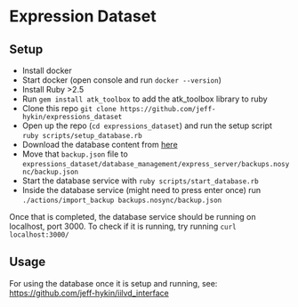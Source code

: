 # Expression Dataset

## Setup
- Install docker
- Start docker (open console and run `docker --version`)
- Install Ruby >2.5
- Run `gem install atk_toolbox` to add the atk_toolbox library to ruby
- Clone this repo `git clone https://github.com/jeff-hykin/expressions_dataset`
- Open up the repo (`cd expressions_dataset`) and run the setup script `ruby scripts/setup_database.rb`
- Download the database content from [here](https://drive.google.com/file/d/1qiSHxJAkVuNt9XjQWNZhXey3DmyakWcN/view?usp=sharing)
- Move that `backup.json` file to `expressions_dataset/database_management/express_server/backups.nosync/backup.json`
- Start the database service with `ruby scripts/start_database.rb`
- Inside the database service (might need to press enter once) run `./actions/import_backup backups.nosync/backup.json`

Once that is completed, the database service should be running on localhost, port 3000. To check if it is running, try running `curl localhost:3000/` 


## Usage
For using the database once it is setup and running, see:
https://github.com/jeff-hykin/iilvd_interface